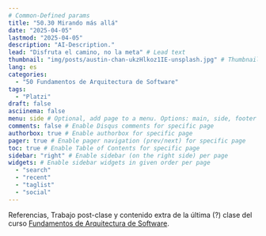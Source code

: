 ```yaml
---
# Common-Defined params
title: "50.30 Mirando más allá"
date: "2025-04-05"
lastmod: "2025-04-05"
description: "AI-Description."
lead: "Disfruta el camino, no la meta" # Lead text
thumbnail: "img/posts/austin-chan-ukzHlkoz1IE-unsplash.jpg" # Thumbnail image
lang: es
categories:
  - "50 Fundamentos de Arquitectura de Software"
tags:
  - "Platzi"
draft: false
asciinema: false
menu: side # Optional, add page to a menu. Options: main, side, footer
comments: false # Enable Disqus comments for specific page
authorbox: true # Enable authorbox for specific page
pager: true # Enable pager navigation (prev/next) for specific page
toc: true # Enable Table of Contents for specific page
sidebar: "right" # Enable sidebar (on the right side) per page
widgets: # Enable sidebar widgets in given order per page
  - "search"
  - "recent"
  - "taglist"
  - "social"
---
```


Referencias, Trabajo post-clase y contenido extra de la última (?) clase del curso [Fundamentos de Arquitectura de Software](https://platzi.com/). 

<!--more-->


